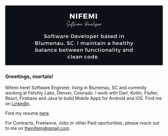 ![Header](https://raw.githubusercontent.com/thenifemi/thenifemi/master/nifemi-banner.png "Header")

### Greetings, mortals!

Nifemi here! Software Engineer, living in Blumenau, SC and currently working at Fetchly Labs, Denver, Colorado. I work with Dart, Kotlin, Flutter, React, Firebase and Java to build Mobile Apps for Android and iOS. Find me on [LinkedIn](https://www.linkedin.com/in/nifemii).

Find my resume [here](https://github.com/thenifemi/thenifemi/blob/master/Nifemi-Diffu-Resume-2021.pdf).

For Contracts, Freelance, Jobs or other Paid oportunities, please reach out to me on thenifemi@gmail.com.









